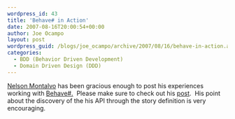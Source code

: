 ```yaml
---
wordpress_id: 43
title: 'Behave# in Action'
date: 2007-08-16T20:00:54+00:00
author: Joe Ocampo
layout: post
wordpress_guid: /blogs/joe_ocampo/archive/2007/08/16/behave-in-action.aspx
categories:
  - BDD (Behavior Driven Development)
  - Domain Driven Design (DDD)
---
```

<a href="http://codemonkey.nmonta.com/" target="_blank">Nelson Montalvo</a> has been gracious enough to post his experiences working with <a href="http://www.codeplex.com/BehaveSharp" target="_blank">Behave#.</a>&nbsp; Please make sure to check out his <a href="http://codemonkey.nmonta.com/2007/08/14/behave-part-5/" target="_blank">post</a>.&nbsp; His point about the discovery of the his API through the story definition is very encouraging.